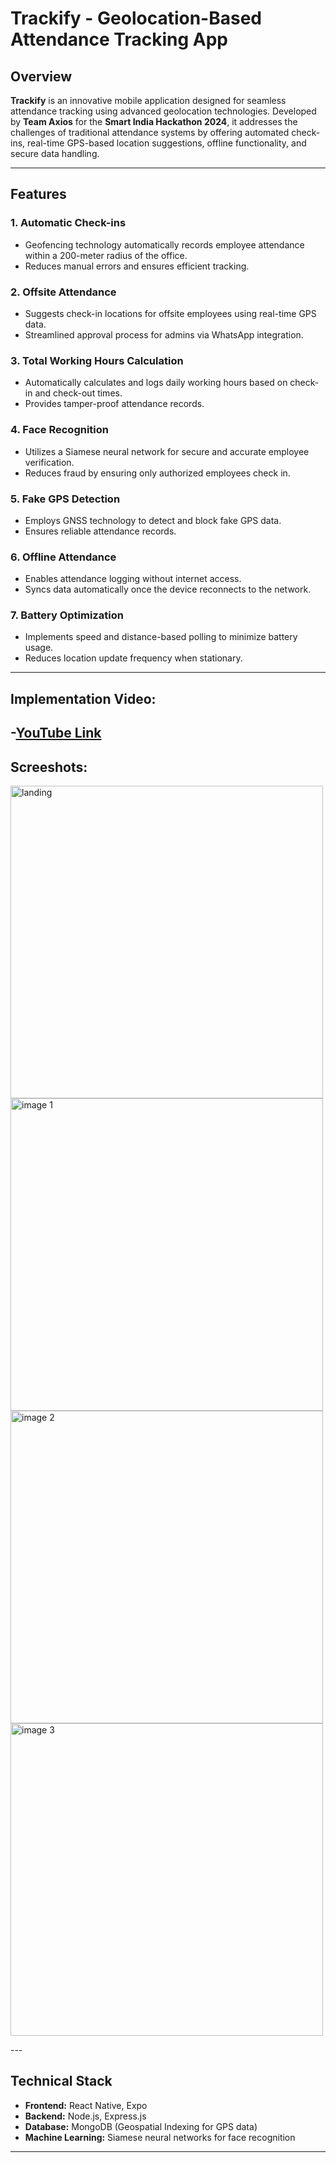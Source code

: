 # Trackify - Geolocation-Based Attendance Tracking App

## Overview

**Trackify** is an innovative mobile application designed for seamless attendance tracking using advanced geolocation technologies. Developed by **Team Axios** for the **Smart India Hackathon 2024**, it addresses the challenges of traditional attendance systems by offering automated check-ins, real-time GPS-based location suggestions, offline functionality, and secure data handling.

---

## Features

### 1. **Automatic Check-ins**
- Geofencing technology automatically records employee attendance within a 200-meter radius of the office.
- Reduces manual errors and ensures efficient tracking.

### 2. **Offsite Attendance**
- Suggests check-in locations for offsite employees using real-time GPS data.
- Streamlined approval process for admins via WhatsApp integration.

### 3. **Total Working Hours Calculation**
- Automatically calculates and logs daily working hours based on check-in and check-out times.
- Provides tamper-proof attendance records.

### 4. **Face Recognition**
- Utilizes a Siamese neural network for secure and accurate employee verification.
- Reduces fraud by ensuring only authorized employees check in.

### 5. **Fake GPS Detection**
- Employs GNSS technology to detect and block fake GPS data.
- Ensures reliable attendance records.

### 6. **Offline Attendance**
- Enables attendance logging without internet access.
- Syncs data automatically once the device reconnects to the network.

### 7. **Battery Optimization**
- Implements speed and distance-based polling to minimize battery usage.
- Reduces location update frequency when stationary.
---
## Implementation Video:
-[YouTube Link](https://www.youtube.com/watch?v=Qfiei4I8kRI)
---
## Screeshots:
<p float="left">
 <img src="./frontend/assets/track SS/IMG-20250103-WA0006.jpg" alt="landing"  height="500" >
  <img src="/frontend/assets/track SS/IMG-20250103-WA0008.jpg" alt="image 1"  height="500">
  <img src="/frontend/assets/track SS/IMG-20250103-WA0005.jpg" alt="image 2"  height="500">
    <img src="/frontend/assets/track SS/IMG-20250103-WA0007.jpg" alt="image 3"  height="500">
</p>
---

## Technical Stack

- **Frontend:** React Native, Expo
- **Backend:** Node.js, Express.js
- **Database:** MongoDB (Geospatial Indexing for GPS data)
- **Machine Learning:** Siamese neural networks for face recognition


---

  


